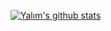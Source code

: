 <!--
**YalimD/YalimD** is a ✨ _special_ ✨ repository because its `README.md` (this file) appears on your GitHub profile.-->

[![Yalım's github stats](https://github-readme-stats.vercel.app/api?username=YalimD&theme=dark&show_icons=true&count_private=true)](https://github.com/YalimD/github-readme-stats)
